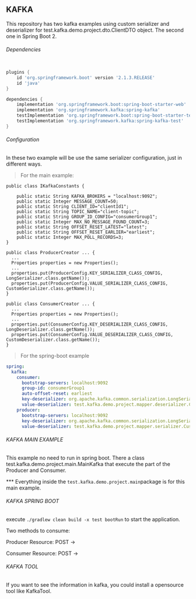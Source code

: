 ## KAFKA
This repository has two kafka examples using custom serializer and deserializer for test.kafka.demo.project.dto.ClientDTO object. The second one in Spring Boot 2.

###### Dependencies


```gradle

plugins {
	id 'org.springframework.boot' version '2.1.3.RELEASE'
	id 'java'
}

dependencies {
	implementation 'org.springframework.boot:spring-boot-starter-web'
	implementation 'org.springframework.kafka:spring-kafka'
	testImplementation 'org.springframework.boot:spring-boot-starter-test'
	testImplementation 'org.springframework.kafka:spring-kafka-test'
}
```

###### Configuration
In these two example will be use the same serializer configuration, just in different ways.

> For the main example:
```
public class IKafkaConstants {

    public static String KAFKA_BROKERS = "localhost:9092";
    public static Integer MESSAGE_COUNT=50;
    public static String CLIENT_ID="clientId1";
    public static String TOPIC_NAME="client-topic";
    public static String GROUP_ID_CONFIG="consumerGroup1";
    public static Integer MAX_NO_MESSAGE_FOUND_COUNT=3;
    public static String OFFSET_RESET_LATEST="latest";
    public static String OFFSET_RESET_EARLIER="earliest";
    public static Integer MAX_POLL_RECORDS=3;
}
```
```
public class ProducerCreator ... {
  ...
  Properties properties = new Properties();
  ...
  properties.put(ProducerConfig.KEY_SERIALIZER_CLASS_CONFIG, LongSerializer.class.getName());
  properties.put(ProducerConfig.VALUE_SERIALIZER_CLASS_CONFIG, CustomSerializer.class.getName());
}
```
```
public class ConsumerCreator ... {
  ...
  Properties properties = new Properties();
  ...
  properties.put(ConsumerConfig.KEY_DESERIALIZER_CLASS_CONFIG, LongDeserializer.class.getName());
  properties.put(ConsumerConfig.VALUE_DESERIALIZER_CLASS_CONFIG, CustomDeserializer.class.getName());
}
```

> For the spring-boot example
```yaml
spring:
  kafka:
    consumer:
      bootstrap-servers: localhost:9092
      group-id: consumerGroup1
      auto-offset-reset: earliest
      key-deserializer: org.apache.kafka.common.serialization.LongSerializer
      value-deserializer: test.kafka.demo.project.mapper.deserializer.CustomDeserializer
    producer:
      bootstrap-servers: localhost:9092
      key-deserializer: org.apache.kafka.common.serialization.LongSerializer
      value-deserializer: test.kafka.demo.project.mapper.serializer.CustomSerializer
```

###### KAFKA MAIN EXAMPLE
This example no need to run in spring boot. There a class test.kafka.demo.project.main.MainKafka that execute the part of the Producer and Consumer.

*** Everything inside the ```test.kafka.demo.project.main```package is for this main example.

###### KAFKA SPRING BOOT
execute ```./gradlew clean build -x test bootRun``` to start the application.

Two methods to consume:

Producer Resource:
POST -> 

Consumer Resource:
POST -> 


###### KAFKA TOOL
If you want to see the information in kafka, you could install a opensource tool like KafkaTool.






